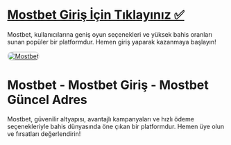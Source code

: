 # <a href="https://t2m.io/2284401">Mostbet Giriş İçin Tıklayınız ✅</a>
Mostbet, kullanıcılarına geniş oyun seçenekleri ve yüksek bahis oranları sunan popüler bir platformdur. Hemen giriş yaparak kazanmaya başlayın!

<a href="https://t2m.io/2284401" title="Mostbet">
    <img src="https://i.ibb.co/gtF7ptH/photo-2025-01-13-14-27-16.jpg" alt="Mostbet" style="max-width: 100%; border: 2px solid #ddd; border-radius: 10px;">
</a>

# Mostbet - Mostbet Giriş - Mostbet Güncel Adres
Mostbet, güvenilir altyapısı, avantajlı kampanyaları ve hızlı ödeme seçenekleriyle bahis dünyasında öne çıkan bir platformdur. Hemen üye olun ve fırsatları değerlendirin!
